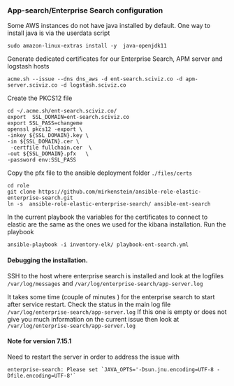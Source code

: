 ### App-search/Enterprise Search configuration
Some AWS instances do not have java installed by default. One way to install java is via the userdata script 
```shell
sudo amazon-linux-extras install -y  java-openjdk11

```
Generate dedicated certificates for our Enterprise Search, APM server and logstash hosts
```shell
acme.sh --issue --dns dns_aws -d ent-search.sciviz.co -d apm-server.sciviz.co -d logstash.sciviz.co
```
Create the PKCS12 file
```shell
cd ~/.acme.sh/ent-search.sciviz.co/ 
export  SSL_DOMAIN=ent-search.sciviz.co
export SSL_PASS=changeme
openssl pkcs12 -export \
-inkey ${SSL_DOMAIN}.key \
-in ${SSL_DOMAIN}.cer \
 -certfile fullchain.cer  \
-out ${SSL_DOMAIN}.pfx   \
-password env:SSL_PASS
```
Copy the pfx file to the ansible deployment folder `./files/certs`
```shell
cd role
git clone https://github.com/mirkenstein/ansible-role-elastic-enterprise-search.git
ln -s  ansible-role-elastic-enterprise-search/ ansible-ent-search
```
In the current playbook the variables for the certificates to connect to elastic are the same as the ones we used for the kibana installation.
Run the playbook
```shell
ansible-playbook -i inventory-elk/ playbook-ent-search.yml 
```


#### Debugging the installation.
SSH to the host where enterprise search is installed and look at the logfiles `/var/log/messages` and `/var/log/enterprise-search/app-server.log`

It takes some time (couple of minutes ) for the enterprise search to start after service restart. 
Check the status in the main log file
`/var/log/enterprise-search/app-server.log`
If this one is empty or does not give you much information on the current issue then look at `/var/log/enterprise-search/app-server.log`

#### Note for version 7.15.1
Need to restart the server in order to address the issue with 
```
enterprise-search: Please set `JAVA_OPTS='-Dsun.jnu.encoding=UTF-8 -Dfile.encoding=UTF-8'`
```